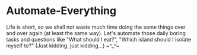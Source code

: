 # Automate-Everything
Life is short, so we shall not waste much time doing the same things over and over again (at least the same way). Let's automate those daily boring tasks and questions like "What should I eat?", "Which island should I isolate myself to?" (Just kidding, just kidding...) ~^_^~
